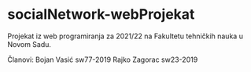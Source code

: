 # socialNetwork-webProjekat
Projekat iz web programiranja za 2021/22 na Fakultetu tehničkih nauka u Novom Sadu. 

Članovi:
Bojan Vasić sw77-2019
Rajko Zagorac sw23-2019
